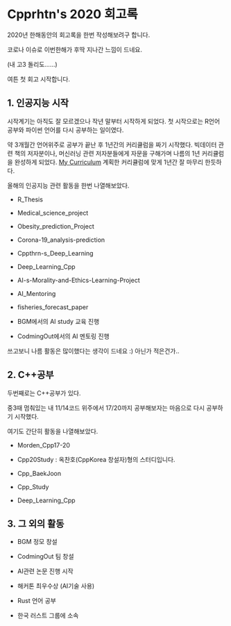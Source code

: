 # Cpprhtn's 2020 회고록

2020년 한해동안의 회고록을 한번 작성해보려구 합니다.

코로나 이슈로 이번한해가 후딱 지나간 느낌이 드네요.

(내 고3 돌리도......)

여튼 첫 회고 시작합니다.

## 1. 인공지능 시작

시작계기는 아직도 잘 모르겠으나 작년 말부터 시작하게 되었다. 첫 시작으로는 R언어 공부와 파이썬 언어를 다시 공부하는 일이였다.

약 3개월간 언어위주로 공부가 끝난 후 1년간의 커리큘럼을 짜기 시작했다. 빅데이터 관련 책의 저자분이나, 머신러닝 관련 저자분들에게 자문을 구해가며 나름의 1년 커리큘럼을 완성하게 되었다. [My Curriculum](../Curriculum.md) 계획한 커리큘럼에 맞게 1년간 잘 마무리 한듯하다.

올해의 인공지능 관련 활동을 한번 나열해보았다.

- R_Thesis

- Medical_science_project

- Obesity_prediction_Project

- Corona-19_analysis-prediction

- Cppthrn-s_Deep_Learning

- Deep_Learning_Cpp

- AI-s-Morality-and-Ethics-Learning-Project

- AI_Mentoring

- fisheries_forecast_paper 

- BGM에서의 AI study 교육 진행

- CodmingOut에서의 AI 멘토링 진행

쓰고보니 나름 활동은 많이했다는 생각이 드네요 :) 아닌가 적은건가..

## 2. C++공부

두번째로는 C++공부가 있다.

중3때 멈춰있는 내 11/14코드 위주에서 17/20까지 공부해보자는 마음으로 다시 공부하기 시작했다.

여기도 간단히 활동을 나열해보았다.

- Morden_Cpp17-20

- Cpp20Study : 옥찬호(CppKorea 창설자)형의 스터디입니다.

- Cpp_BaekJoon

- Cpp_Study

- Deep_Learning_Cpp

## 3. 그 외의 활동

- BGM 정모 창설

- CodmingOut 팀 창설

- AI관련 논문 진행 시작

- 해커톤 최우수상 (AI기술 사용)

- Rust 언어 공부

- 한국 러스트 그룹에 소속